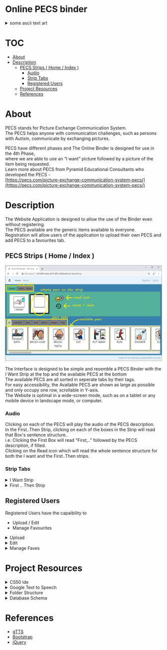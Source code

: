 # Online PECS binder

<details><summary>some ascii text art</summary>

<nobr>░█████╗░███╗░░██╗██╗░░░░░██╗███╗░░██╗███████╗  ██████╗░███████╗░█████╗░░██████╗</nobr><br />
<nobr>██╔══██╗████╗░██║██║░░░░░██║████╗░██║██╔════╝  ██╔══██╗██╔════╝██╔══██╗██╔════╝</nobr><br />
<nobr>██║░░██║██╔██╗██║██║░░░░░██║██╔██╗██║█████╗░░  ██████╔╝█████╗░░██║░░╚═╝╚█████╗░</nobr><br />
<nobr>██║░░██║██║╚████║██║░░░░░██║██║╚████║██╔══╝░░  ██╔═══╝░██╔══╝░░██║░░██╗░╚═══██╗</nobr><br />
<nobr>╚█████╔╝██║░╚███║███████╗██║██║░╚███║███████╗  ██║░░░░░███████╗╚█████╔╝██████╔╝</nobr><br />
<nobr>░╚════╝░╚═╝░░╚══╝╚══════╝╚═╝╚═╝░░╚══╝╚══════╝  ╚═╝░░░░░╚══════╝░╚════╝░╚═════╝░</nobr><br />

<nobr>  ██████╗░██╗███╗░░██╗██████╗░███████╗██████╗░</nobr><br />
<nobr>  ██╔══██╗██║████╗░██║██╔══██╗██╔════╝██╔══██╗</nobr><br />
<nobr>  ██████╦╝██║██╔██╗██║██║░░██║█████╗░░██████╔╝</nobr><br />
<nobr>  ██╔══██╗██║██║╚████║██║░░██║██╔══╝░░██╔══██╗</nobr><br />
<nobr>  ██████╦╝██║██║░╚███║██████╔╝███████╗██║░░██║</nobr><br />
<nobr>  ╚═════╝░╚═╝╚═╝░░╚══╝╚═════╝░╚══════╝╚═╝░░╚═╝</nobr><br />

..every readme should have an ascii text art.. <br />
..polarburr#9201..
</details>

# TOC

- [About](#About)
- [Description](#Description)
  * [PECS Strips ( Home / Index )](#PECS%20Strips%20(%20Home%20/%20Index%20))
    + [Audio](#Audio)
    + [Strip Tabs](#Strip%20Tabs)
    + [Registered Users](#Registered%20Users)
  * [Project Resources](#Project%20Resources)
  * [References](#References)

# About

PECS stands for Picture Exchange Communication System.<br />
The PECS helps anyone with communication challenges, such as persons with Autism, communicate by exchanging pictures.<br />

PECS have different phases and The Online Binder is designed for use in the 4th Phase,<br />
where we are able to use an “I want” picture followed by a picture of the item being requested.<br />
Learn more about PECS from Pyramid Educational Consultants who developed the PECS -<br />
[https://pecs.com/picture-exchange-communication-system-pecs/](https://pecs.com/picture-exchange-communication-system-pecs/)<br />

# Description

The Website Application is designed to allow the use of the Binder even without registering.<br />
The PECS available are the generic items available to everyone.<br />
Registration will allow users of the application to upload their own PECS and add PECS to a favourites tab.<br />

## PECS Strips ( Home / Index )
<img src="images/binder-index-parts.jpg" width="700px">

The Interface is designed to be simple and resemble a PECS Binder with the I Want Strip at the top and the available PECS at the bottom<br />
The available PECS are all sorted in seperate tabs by their tags. <br />
For easy accessibility, the Available PECS are shown as large as possible and only occupy one row, scrollable in Y-axis.<br />
The Website is optimal in a wide-screen mode, such as on a tablet or any mobile device in landscape mode, or computer.<br />

### Audio
Clicking on each of the PECS will play the audio of the PECS description.<br />
In the First..Then Strip, clicking on each of the boxes in the Strip will read that Box's sentence structure.. <br />
i.e. Clicking the First Box will read "First,.." followed by the PECS description, if filled. <br />
Clicking on the Read icon which will read the whole sentence structure for both the I want and the First..Then strips.<br />

### Strip Tabs

<details><summary>I Want Strip</summary>
<img src="images/binder-iwant.jpg" width="700px">
The I Want Strip can be used by the individual to request for an activity or item.<br />
The PECS can be chosen by scrolling through the PECS tab then clicking on one of the available PECS,<br />
The chosen PECS then will automatically appear beside the I Want Picture.<br />
</details>

<details><summary>First .. Then Strip</summary>
<img src="images/binder-first-then.jpg" width="700px">

The First .. Then strip is used to communicate with the individual and is useful to convey a sequence of events,<br />
i.e. First, an item or activity must be done, Then.. you can get the item or perform the next activity or task.<br />
The "First" Box is active by default (which can be recognized because of the black border), Choosing a PECS will fill the "First" Box.<br />
The active box will automatically move to "Then" after choosing a PECS, the next chosen pecs will fill up the "Then" Box.<br />

Clicking on any of the Boxes will change the active Box. Once an active box is chosen, you can change the current PECS by clicking another PECS.<br />
Alternately, the user can click the reset button to clear the Strip Boxes.
</details>

## Registered Users

Registered Users have the capaibility to 
- Upload / Edit
- Manage Favourites 

<details><summary>Upload</summary>
<img src="images/binder-upload.jpg" width="700px">
Upload allows a registred user to upload a PECS.<br />
The PECS will then appear with the rest of the Available PECS and will only be available to the person that uploaded the picture.<br />

<img src="images/binder-upload-success.jpg" width="700px">
Upon a successful upload, the PECS will be shown including the description and the tag.<br />
An audio for the description is automtically generated for the PECS.<br />
A database entry will be insderted containing the image's location, the description audio location, and the tag. <br />
</details>

<details><summary>Edit</summary>
<img src="images/binder-edit-tag.jpg" width="700px">
Edit allows the user to change the Description and Tag of the PECS, or delete the picture.<br />
Clicking on the Description will provide a cursor to allow the user to change the description.<br />
Clicking on the tag will show all available tags in a drop-down.<br />
The changes, once made are saved to the database automatically and will not need any additional action to save.<br />
Only the PECS that the user has uploaded will be shown in this section.<br />
</details>

<details><summary>Manage Faves</summary>
<img src="images/binder-manage_fave.jpg" width="700px">
PECS can be added to a favourite tab.<br />
All Available PECS, including the standard PECS will can be tagged in favourites.<br />
Clicking on an empty star will add the PECS to favourites,<br />
Clicking on a solid star will remove it from favourites.<br />

<img src="images/binder-home-fave.jpg" width="700px">
A Favourites tab will appear with all the PECS tagged as favourite.<br />
If there are no images tagged in Favourites, this tab will not be shown.<br />
</details>

# Project Resources

<details><summary>CS50 ide</summary>

The project was created in the CS50 ide environment and used the following libraries that were already available:
- [Werkzeug library](https://pypi.org/project/Werkzeug/)
- [CS50 library](https://cs50.readthedocs.io/libraries/cs50/python/)
- [Flask library](https://pypi.org/project/Flask/)
- [flask_session](https://pypi.org/project/Flask-Session/)
- [Jinja version 2.11](https://jinja.palletsprojects.com/en/2.11.x/)

</details>

<details><summary>Google Text to Speech</summary>

The Application uses Googles Text to Speech to generate the Audio files.<br />
The Google Text to Speech Package needs to be installed first in the ide to make the gTTx library available.<br />

Run the command from ide to install gTTs package

    $ pip install gTTS
</details>

<details><summary>Folder Structure</summary>

### Root Folder

Contains the Python Code, helper functions and the database.

### Static Folder

Sub-folder that contains items that are available to Flask Application, including css stylesheets

The Static Folder has the follwing sub-folders:
- [uploads] Will contain the uploaded images.
- [audio] Will comtain the generated audio files.

### Templates Folder

Contains all the html files.
</details>

<details><summary>Database Schema</summary>

The application uses sqlite3 database.

### User's Table

Table to store user information for registered users.

Special Users:
User 1 : Public - used to upload images available to unregistered and registered users.

    CREATE TABLE IF NOT EXISTS 'users' (
    'id' INTEGER PRIMARY KEY AUTOINCREMENT NOT NULL,
    'username' TEXT NOT NULL,
    'hash' TEXT NOT NULL
    );
    CREATE UNIQUE INDEX 'username' ON "users" ("username");

### Image Table

Table to be used to store Image location.

    CREATE TABLE img(
    'id' INTEGER PRIMARY KEY AUTOINCREMENT NOT NULL,
    'name' TEXT NOT NULL,
    'desc' TEXT NOT NULL
    );


Sample Data
sqlite> select * from img;
| id  | name       | desc |
|-----|------------|------|
| 4   | black.jpg  | black|
| 5   | blue.jpg   | blue |
| 6   | brown.jpg  | brown|
| 7   | gray.jpg   | gray |

### Tag Table

Table to store image tags references image table and user table.

    CREATE TABLE tag(
    'image_id' INTEGER NOT NULL,
    'user_id' INTEGER NOT NULL DEFAULT "0",
    'tag' TEXT NOT NULL DEFAULT "ALL",
    FOREIGN KEY(image_id) REFERENCES img(id),
    FOREIGN KEY(user_id) REFERENCES users(id)
    );

Sample Data
| image_id  |  user_id   |  tag         |
|-----------|------------|--------------|
| 4         |  1         |  color       |
| 5         |  1         |  color       |
| 52        |  1         |  places      |
| 53        |  1         |  places      |
| 54        |  1         |  places      |
| 55        |  1         |  places      |
| 34        |  104       |  favourites  |
| 44        |  104       |  favourites  |
| 35        |  104       |  favourites  |

</details>

# References
- [gTTS](https://gtts.readthedocs.io/en/latest/)
- [Bootstrap](https://getbootstrap.com)
- [jQuery](https://jquery.com/)
